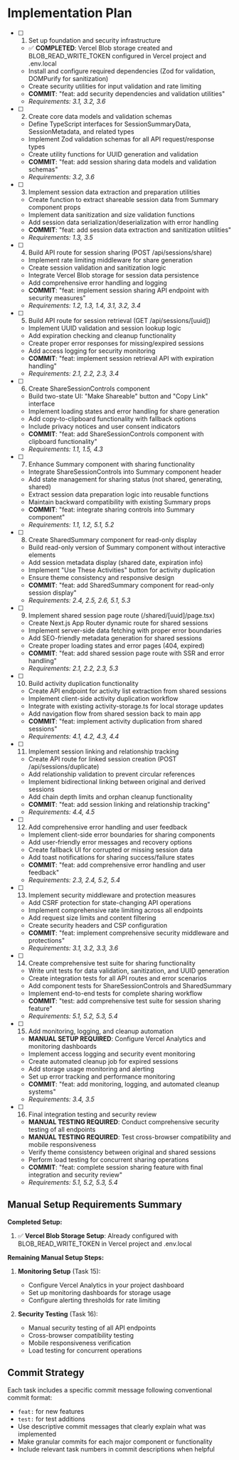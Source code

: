 # Implementation Plan

- [ ] 1. Set up foundation and security infrastructure
  - ✅ **COMPLETED**: Vercel Blob storage created and BLOB_READ_WRITE_TOKEN configured in Vercel project and .env.local
  - Install and configure required dependencies (Zod for validation, DOMPurify for sanitization)
  - Create security utilities for input validation and rate limiting
  - **COMMIT**: "feat: add security dependencies and validation utilities"
  - _Requirements: 3.1, 3.2, 3.6_

- [ ] 2. Create core data models and validation schemas
  - Define TypeScript interfaces for SessionSummaryData, SessionMetadata, and related types
  - Implement Zod validation schemas for all API request/response types
  - Create utility functions for UUID generation and validation
  - **COMMIT**: "feat: add session sharing data models and validation schemas"
  - _Requirements: 3.2, 3.6_

- [ ] 3. Implement session data extraction and preparation utilities
  - Create function to extract shareable session data from Summary component props
  - Implement data sanitization and size validation functions
  - Add session data serialization/deserialization with error handling
  - **COMMIT**: "feat: add session data extraction and sanitization utilities"
  - _Requirements: 1.3, 3.5_

- [ ] 4. Build API route for session sharing (POST /api/sessions/share)
  - Implement rate limiting middleware for share generation
  - Create session validation and sanitization logic
  - Integrate Vercel Blob storage for session data persistence
  - Add comprehensive error handling and logging
  - **COMMIT**: "feat: implement session sharing API endpoint with security measures"
  - _Requirements: 1.2, 1.3, 1.4, 3.1, 3.2, 3.4_

- [ ] 5. Build API route for session retrieval (GET /api/sessions/[uuid])
  - Implement UUID validation and session lookup logic
  - Add expiration checking and cleanup functionality
  - Create proper error responses for missing/expired sessions
  - Add access logging for security monitoring
  - **COMMIT**: "feat: implement session retrieval API with expiration handling"
  - _Requirements: 2.1, 2.2, 2.3, 3.4_

- [ ] 6. Create ShareSessionControls component
  - Build two-state UI: "Make Shareable" button and "Copy Link" interface
  - Implement loading states and error handling for share generation
  - Add copy-to-clipboard functionality with fallback options
  - Include privacy notices and user consent indicators
  - **COMMIT**: "feat: add ShareSessionControls component with clipboard functionality"
  - _Requirements: 1.1, 1.5, 4.3_

- [ ] 7. Enhance Summary component with sharing functionality
  - Integrate ShareSessionControls into Summary component header
  - Add state management for sharing status (not shared, generating, shared)
  - Extract session data preparation logic into reusable functions
  - Maintain backward compatibility with existing Summary props
  - **COMMIT**: "feat: integrate sharing controls into Summary component"
  - _Requirements: 1.1, 1.2, 5.1, 5.2_

- [ ] 8. Create SharedSummary component for read-only display
  - Build read-only version of Summary component without interactive elements
  - Add session metadata display (shared date, expiration info)
  - Implement "Use These Activities" button for activity duplication
  - Ensure theme consistency and responsive design
  - **COMMIT**: "feat: add SharedSummary component for read-only session display"
  - _Requirements: 2.4, 2.5, 2.6, 5.1, 5.3_

- [ ] 9. Implement shared session page route (/shared/[uuid]/page.tsx)
  - Create Next.js App Router dynamic route for shared sessions
  - Implement server-side data fetching with proper error boundaries
  - Add SEO-friendly metadata generation for shared sessions
  - Create proper loading states and error pages (404, expired)
  - **COMMIT**: "feat: add shared session page route with SSR and error handling"
  - _Requirements: 2.1, 2.2, 2.3, 5.3_

- [ ] 10. Build activity duplication functionality
  - Create API endpoint for activity list extraction from shared sessions
  - Implement client-side activity duplication workflow
  - Integrate with existing activity-storage.ts for local storage updates
  - Add navigation flow from shared session back to main app
  - **COMMIT**: "feat: implement activity duplication from shared sessions"
  - _Requirements: 4.1, 4.2, 4.3, 4.4_

- [ ] 11. Implement session linking and relationship tracking
  - Create API route for linked session creation (POST /api/sessions/duplicate)
  - Add relationship validation to prevent circular references
  - Implement bidirectional linking between original and derived sessions
  - Add chain depth limits and orphan cleanup functionality
  - **COMMIT**: "feat: add session linking and relationship tracking"
  - _Requirements: 4.4, 4.5_

- [ ] 12. Add comprehensive error handling and user feedback
  - Implement client-side error boundaries for sharing components
  - Add user-friendly error messages and recovery options
  - Create fallback UI for corrupted or missing session data
  - Add toast notifications for sharing success/failure states
  - **COMMIT**: "feat: add comprehensive error handling and user feedback"
  - _Requirements: 2.3, 2.4, 5.2, 5.4_

- [ ] 13. Implement security middleware and protection measures
  - Add CSRF protection for state-changing API operations
  - Implement comprehensive rate limiting across all endpoints
  - Add request size limits and content filtering
  - Create security headers and CSP configuration
  - **COMMIT**: "feat: implement comprehensive security middleware and protections"
  - _Requirements: 3.1, 3.2, 3.3, 3.6_

- [ ] 14. Create comprehensive test suite for sharing functionality
  - Write unit tests for data validation, sanitization, and UUID generation
  - Create integration tests for all API routes and error scenarios
  - Add component tests for ShareSessionControls and SharedSummary
  - Implement end-to-end tests for complete sharing workflow
  - **COMMIT**: "test: add comprehensive test suite for session sharing feature"
  - _Requirements: 5.1, 5.2, 5.3, 5.4_

- [ ] 15. Add monitoring, logging, and cleanup automation
  - **MANUAL SETUP REQUIRED**: Configure Vercel Analytics and monitoring dashboards
  - Implement access logging and security event monitoring
  - Create automated cleanup job for expired sessions
  - Add storage usage monitoring and alerting
  - Set up error tracking and performance monitoring
  - **COMMIT**: "feat: add monitoring, logging, and automated cleanup systems"
  - _Requirements: 3.4, 3.5_

- [ ] 16. Final integration testing and security review
  - **MANUAL TESTING REQUIRED**: Conduct comprehensive security testing of all endpoints
  - **MANUAL TESTING REQUIRED**: Test cross-browser compatibility and mobile responsiveness
  - Verify theme consistency between original and shared sessions
  - Perform load testing for concurrent sharing operations
  - **COMMIT**: "feat: complete session sharing feature with final integration and security review"
  - _Requirements: 5.1, 5.2, 5.3, 5.4_

## Manual Setup Requirements Summary

**Completed Setup:**
1. ✅ **Vercel Blob Storage Setup**: Already configured with BLOB_READ_WRITE_TOKEN in Vercel project and .env.local

**Remaining Manual Setup Steps:**

1. **Monitoring Setup** (Task 15):
   - Configure Vercel Analytics in your project dashboard
   - Set up monitoring dashboards for storage usage
   - Configure alerting thresholds for rate limiting

2. **Security Testing** (Task 16):
   - Manual security testing of all API endpoints
   - Cross-browser compatibility testing
   - Mobile responsiveness verification
   - Load testing for concurrent operations

## Commit Strategy

Each task includes a specific commit message following conventional commit format:
- `feat:` for new features
- `test:` for test additions
- Use descriptive commit messages that clearly explain what was implemented
- Make granular commits for each major component or functionality
- Include relevant task numbers in commit descriptions when helpful